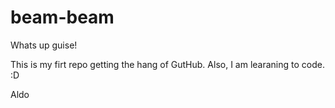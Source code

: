 # beam-beam
Whats up guise!

This is my firt repo getting the hang of GutHub. 
Also, I am learaning to code. :D 

Aldo
